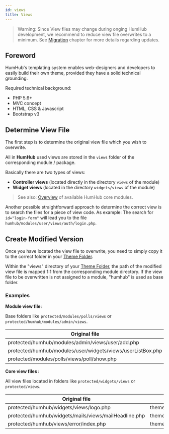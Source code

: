 ```yaml
---
id: views
title: Views
---
```



> Warning: Since View files may change during onging HumHub development, we recommend to reduce view file overwrites to a minimum. See [Migration](migrate.md) chapter for more details regarding updates.

Foreword
--------

HumHub's templating system enables web-designers and developers to easily build their own theme, provided they have a solid technical grounding.

Required technical background:
- PHP 5.6+
- MVC concept
- HTML, CSS & Javascript
- Bootstrap v3


Determine View File
--------------------

The first step is to determine the original view file which you wish to overwrite.

All in **HumHub** used views are stored in the `views` folder of the corresponding module / package.

Basically there are two types of views:

- **Controller views** (located directly in the directory `views` of the module)
- **Widget views** (located in the directory `widgets/views` of the module)

> See also: [Overview](../develop/overview.md) of available HumHub core modules.

Another possible straightforward approach to determine the correct view is to search the files for a piece of view code.
As example: The search for `id="login-form"` will lead you to the file `humhub/modules/user/views/auth/login.php`. 


Create Modified Version
------------------------

Once you have located the view file to overwrite, you need to simply copy it to the correct folder in your [Theme Folder](structure.md).

Within the "views" directory of your [Theme Folder](structure.md), the path of the modified view file is mapped 1:1 from the corresponding module directory. 
If the view file to be overwritten is not assigned to a module, "humhub" is used as base  folder. 

### Examples

**Module view file:**
     
Base folders like `protected/modules/polls/views` or `protected/humhub/modules/admin/views`.

| Original file | Themed file |
|----------|-------------|
| protected/humhub/modules/admin/views/user/add.php | themes/example/views/admin/views/user/add.php |
| protected/humhub/modules/user/widgets/views/userListBox.php | themes/example/views/user/widgets/views/userListBox.php |
| protected/modules/polls/views/poll/show.php | themes/example/views/polls/views/poll/show.php |

**Core view files :**

All view files located in folders like `protected/widgets/views` or `protected/views`.

| Original file | Themed file |
|----------|-------------|
| protected/humhub/widgets/views/logo.php  | themes/example/views/humhub/widgets/views/logo.php |
| protected/humhub/widgets/mails/views/mailHeadline.php | themes/example/views/humhub/widgets/mails/views/mailHeadline.php |
| protected/humhub/views/error/index.php  | themes/example/views/humhub/error/index.php|
